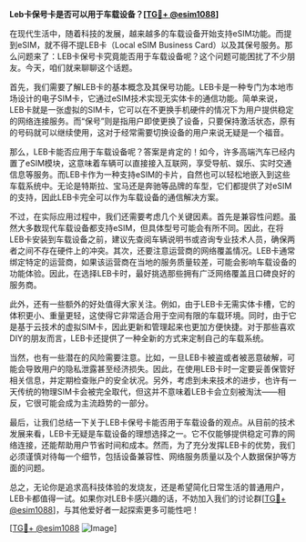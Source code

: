 **Leb卡保号卡是否可以用于车载设备？[[TG💪+ @esim1088](https://t.me/s/esim1088)]**

在现代生活中，随着科技的发展，越来越多的车载设备开始支持eSIM功能。而提到eSIM，就不得不提LEB卡（Local eSIM Business Card）以及其保号服务。那么问题来了：LEB卡保号卡究竟能否用于车载设备呢？这个问题可能困扰了不少朋友。今天，咱们就来聊聊这个话题。

首先，我们需要了解LEB卡的基本概念及其保号功能。LEB卡是一种专门为本地市场设计的电子SIM卡，它通过eSIM技术实现无实体卡的通信功能。简单来说，LEB卡就是一张虚拟的SIM卡，它可以在不更换手机硬件的情况下为用户提供稳定的网络连接服务。而“保号”则是指用户即使更换了设备，只要保持激活状态，原有的号码就可以继续使用，这对于经常需要切换设备的用户来说无疑是一个福音。

那么，LEB卡能否应用于车载设备呢？答案是肯定的！如今，许多高端汽车已经内置了eSIM模块，这意味着车辆可以直接接入互联网，享受导航、娱乐、实时交通信息等服务。而LEB卡作为一种支持eSIM的卡片，自然也可以轻松地嵌入到这些车载系统中。无论是特斯拉、宝马还是奔驰等品牌的车型，它们都提供了对eSIM的支持，因此LEB卡完全可以作为车载设备的通信解决方案。

不过，在实际应用过程中，我们还需要考虑几个关键因素。首先是兼容性问题。虽然大多数现代车载设备都支持eSIM，但具体型号可能会有所不同。因此，在将LEB卡安装到车载设备之前，建议先查阅车辆说明书或咨询专业技术人员，确保两者之间不存在硬件上的冲突。其次，还要注意运营商的网络覆盖情况。LEB卡通常绑定特定的运营商，如果该运营商在当地的服务质量较差，可能会影响车载设备的功能体验。因此，在选择LEB卡时，最好挑选那些拥有广泛网络覆盖且口碑良好的服务商。

此外，还有一些额外的好处值得大家关注。例如，由于LEB卡无需实体卡槽，它的体积更小、重量更轻，这使得它非常适合用于空间有限的车载环境。同时，由于它是基于云技术的虚拟SIM卡，因此更新和管理起来也更加方便快捷。对于那些喜欢DIY的朋友而言，LEB卡还提供了一种全新的方式来定制自己的车载系统。

当然，也有一些潜在的风险需要注意。比如，一旦LEB卡被盗或者被恶意破解，可能会导致用户的隐私泄露甚至经济损失。因此，在使用LEB卡时一定要妥善保管好相关信息，并定期检查账户的安全状况。另外，考虑到未来技术的进步，也许有一天传统的物理SIM卡会被完全取代，但这并不意味着LEB卡会立刻被淘汰——相反，它很可能会成为主流趋势的一部分。

最后，让我们总结一下关于LEB卡保号卡能否用于车载设备的观点。从目前的技术发展来看，LEB卡无疑是车载设备的理想选择之一。它不仅能够提供稳定可靠的网络连接，还能帮助用户节省时间和成本。然而，为了充分发挥LEB卡的优势，我们必须谨慎对待每一个细节，包括设备兼容性、网络服务质量以及个人数据保护等方面的问题。

总之，无论你是追求高科技体验的发烧友，还是希望简化日常生活的普通用户，LEB卡都值得一试。如果你对LEB卡感兴趣的话，不妨加入我们的讨论群[[TG💪+ @esim1088](https://t.me/s/esim1088)]，与其他爱好者一起探索更多可能性吧！

[[TG💪+ @esim1088](https://t.me/s/esim1088) ![Image](https://i.postimg.cc/4NQfJmqS/Snipaste-2025-05-13-00-14-12.png)]